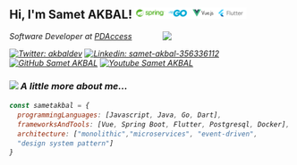 <h2> Hi, I'm Samet AKBAL!  <img src="habitat.png" height="20"></h2>
<img align='right' src="https://i.gifer.com/7S7L.gif" width="230">
<p><em>Software Developer at <a href="https://www.pdaccess.com/">PDAccess</a></br>

[![Twitter: akbaldev](https://img.shields.io/twitter/follow/akbaldev?style=social)](https://twitter.com/akbaldev)
[![Linkedin: samet-akbal-356336112](https://img.shields.io/badge/samet-akbal-356336112?style=flat-square&logo=Linkedin&logoColor=white&link=https://www.linkedin.com/in/samet-akbal-356336112/)](https://www.linkedin.com/in/samet-akbal-356336112/)
[![GitHub Samet AKBAL](https://img.shields.io/github/followers/sametakbal?label=follow&style=social)](https://github.com/sametakbal)
[![Youtube Samet AKBAL](https://img.shields.io/youtube/channel/views/UC_m9nFLfzAMEZbFtaaYp1Aw?style=social)](https://www.youtube.com/user/aisV25)

### <img src="https://media.giphy.com/media/lJNoBCvQYp7nq/giphy.gif" width="50"> A little more about me...  

```javascript
const sametakbal = {
  programmingLanguages: [Javascript, Java, Go, Dart],
  frameworksAndTools: [Vue, Spring Boot, Flutter, Postgresql, Docker],
  architecture: ["monolithic","microservices", "event-driven", 
  "design system pattern"]
}
```
